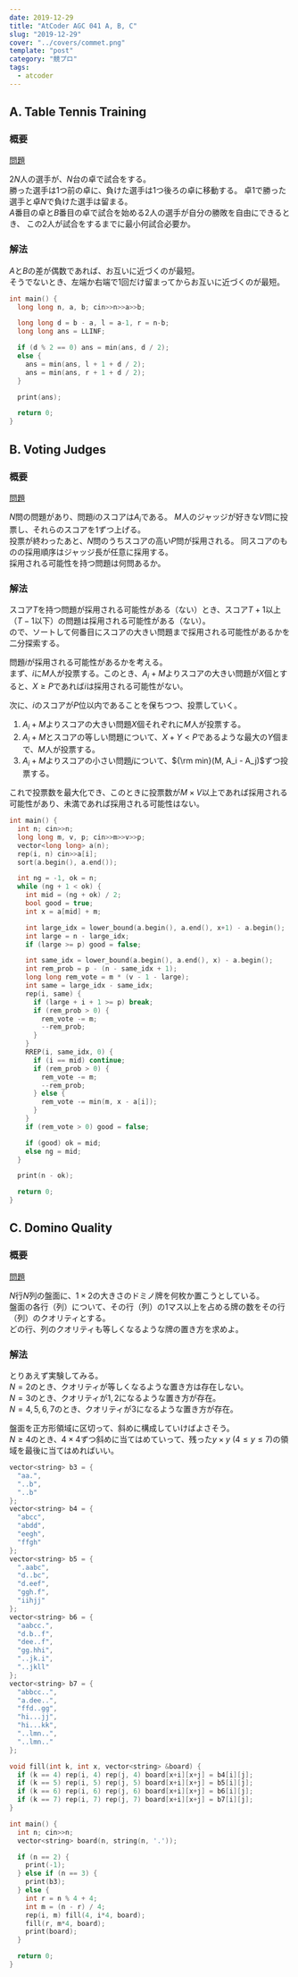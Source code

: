 ```yaml
---
date: 2019-12-29
title: "AtCoder AGC 041 A, B, C"
slug: "2019-12-29"
cover: "../covers/commet.png"
template: "post"
category: "競プロ"
tags:
  - atcoder
---
```


## A. Table Tennis Training

### 概要

[問題](https://atcoder.jp/contests/agc041/tasks/agc041_a)

$2N$人の選手が、$N$台の卓で試合をする。  
勝った選手は1つ前の卓に、負けた選手は1つ後ろの卓に移動する。
卓1で勝った選手と卓$N$で負けた選手は留まる。  
$A$番目の卓と$B$番目の卓で試合を始める2人の選手が自分の勝敗を自由にできるとき、
この2人が試合をするまでに最小何試合必要か。

### 解法

$A$と$B$の差が偶数であれば、お互いに近づくのが最短。  
そうでないとき、左端か右端で1回だけ留まってからお互いに近づくのが最短。

```cpp
int main() {
  long long n, a, b; cin>>n>>a>>b;

  long long d = b - a, l = a-1, r = n-b;
  long long ans = LLINF;

  if (d % 2 == 0) ans = min(ans, d / 2);
  else {
    ans = min(ans, l + 1 + d / 2);
    ans = min(ans, r + 1 + d / 2);
  }

  print(ans);

  return 0;
}
```

## B. Voting Judges

### 概要

[問題](https://atcoder.jp/contests/agc041/tasks/agc041_b)

$N$問の問題があり、問題$i$のスコアは$A_i$である。
$M$人のジャッジが好きな$V$問に投票し、それらのスコアを1ずつ上げる。  
投票が終わったあと、$N$問のうちスコアの高い$P$問が採用される。
同スコアのものの採用順序はジャッジ長が任意に採用する。  
採用される可能性を持つ問題は何問あるか。

### 解法

スコア$T$を持つ問題が採用される可能性がある（ない）とき、スコア$T+1$以上（$T-1$以下）の問題は採用される可能性がある（ない）。  
ので、ソートして何番目にスコアの大きい問題まで採用される可能性があるかを二分探索する。

問題$i$が採用される可能性があるかを考える。  
まず、$i$に$M$人が投票する。このとき、$A_i + M$よりスコアの大きい問題が$X$個とすると、$X \geq P$であれば$i$は採用される可能性がない。

次に、$i$のスコアが$P$位以内であることを保ちつつ、投票していく。

1. $A_i + M$よりスコアの大きい問題$X$個それぞれに$M$人が投票する。
2. $A_i + M$とスコアの等しい問題について、$X+Y \lt P$であるような最大の$Y$個まで、$M$人が投票する。
3. $A_i + M$よりスコアの小さい問題$j$について、${\rm min}(M, A_i - A_j)$ずつ投票する。

これで投票数を最大化でき、このときに投票数が$M \times V$以上であれば採用される可能性があり、未満であれば採用される可能性はない。

```cpp
int main() {
  int n; cin>>n;
  long long m, v, p; cin>>m>>v>>p;
  vector<long long> a(n);
  rep(i, n) cin>>a[i];
  sort(a.begin(), a.end());

  int ng = -1, ok = n;
  while (ng + 1 < ok) {
    int mid = (ng + ok) / 2;
    bool good = true;
    int x = a[mid] + m;

    int large_idx = lower_bound(a.begin(), a.end(), x+1) - a.begin();
    int large = n - large_idx;
    if (large >= p) good = false;

    int same_idx = lower_bound(a.begin(), a.end(), x) - a.begin();
    int rem_prob = p - (n - same_idx + 1);
    long long rem_vote = m * (v - 1 - large);
    int same = large_idx - same_idx;
    rep(i, same) {
      if (large + i + 1 >= p) break;
      if (rem_prob > 0) {
        rem_vote -= m;
        --rem_prob;
      }
    }
    RREP(i, same_idx, 0) {
      if (i == mid) continue;
      if (rem_prob > 0) {
        rem_vote -= m;
        --rem_prob;
      } else {
        rem_vote -= min(m, x - a[i]);
      }
    }
    if (rem_vote > 0) good = false;

    if (good) ok = mid;
    else ng = mid;
  }

  print(n - ok);

  return 0;
}
```

## C. Domino Quality

### 概要

[問題](https://atcoder.jp/contests/agc041/tasks/agc041_c)

$N$行$N$列の盤面に、$1 \times 2$の大きさのドミノ牌を何枚か置こうとしている。  
盤面の各行（列）について、その行（列）の1マス以上を占める牌の数をその行（列）のクオリティとする。  
どの行、列のクオリティも等しくなるような牌の置き方を求めよ。

### 解法

とりあえず実験してみる。  
$N=2$のとき、クオリティが等しくなるような置き方は存在しない。  
$N=3$のとき、クオリティが$1, 2$になるような置き方が存在。  
$N=4, 5, 6, 7$のとき、クオリティが$3$になるような置き方が存在。

盤面を正方形領域に区切って、斜めに構成していけばよさそう。  
$N \geq 4$のとき、$4 \times 4$ずつ斜めに当てはめていって、残った$y \times y\ ( 4 \leq y \leq 7)$の領域を最後に当てはめればいい。

```cpp
vector<string> b3 = {
  "aa.",
  "..b",
  "..b"
};
vector<string> b4 = {
  "abcc",
  "abdd",
  "eegh",
  "ffgh"
};
vector<string> b5 = {
  ".aabc",
  "d..bc",
  "d.eef",
  "ggh.f",
  "iihjj"
};
vector<string> b6 = {
  "aabcc.",
  "d.b..f",
  "dee..f",
  "gg.hhi",
  "..jk.i",
  "..jkll"
};
vector<string> b7 = {
  "abbcc..",
  "a.dee..",
  "ffd..gg",
  "hi...jj",
  "hi...kk",
  "..lmn..",
  "..lmn.."
};

void fill(int k, int x, vector<string> &board) {
  if (k == 4) rep(i, 4) rep(j, 4) board[x+i][x+j] = b4[i][j];
  if (k == 5) rep(i, 5) rep(j, 5) board[x+i][x+j] = b5[i][j];
  if (k == 6) rep(i, 6) rep(j, 6) board[x+i][x+j] = b6[i][j];
  if (k == 7) rep(i, 7) rep(j, 7) board[x+i][x+j] = b7[i][j];
}

int main() {
  int n; cin>>n;
  vector<string> board(n, string(n, '.'));

  if (n == 2) {
    print(-1);
  } else if (n == 3) {
    print(b3);
  } else {
    int r = n % 4 + 4;
    int m = (n - r) / 4;
    rep(i, m) fill(4, i*4, board);
    fill(r, m*4, board);
    print(board);
  }

  return 0;
}
```
